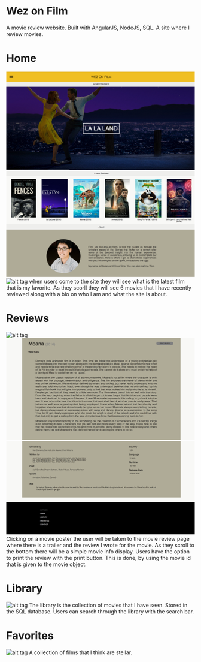 # Wez on Film
A movie review website. Built with AngularJS, NodeJS, SQL. A site where I review movies.

# Home
![alt tag](https://github.com/wesleyhuang23/wezonfilm/blob/master/screenshots/home.png)
![alt tag](https://github.com/wesleyhuang23/wezonfilm/blob/master/screenshots/home2.png)
![alt tag](https://github.com/wesleyhuang23/wezonfilm/blob/master/screenshots/home3.png)
when users come to the site they will see what is the latest film that is my favorite. As they scorll they will see 6 movies that I have recently reviewed along with a bio on who I am and what the site is about.

# Reviews
![alt tag](https://github.com/wesleyhuang23/wezonfilm/blob/master/screenshots/review1.png)
![alt tag](https://github.com/wesleyhuang23/wezonfilm/blob/master/screenshots/review2.png)
![alt tag](https://github.com/wesleyhuang23/wezonfilm/blob/master/screenshots/review3.png)
Clicking on a movie poster the user will be taken to the movie review page where there is a trailer and the review I wrote for the movie. As they scroll to the bottom there will be a simple movie info display. Users have the option to print the review with the print button. This is done, by using the movie id that is given to the movie object.

# Library
![alt tag](https://github.com/wesleyhuang23/wezonfilm/blob/master/screenshots/library.png)
The library is the collection of movies that I have seen. Stored in the SQL database. Users can search through the library with the search bar.

# Favorites
![alt tag](https://github.com/wesleyhuang23/wezonfilm/blob/master/screenshots/favorites.png)
A collection of films that I think are stellar.
